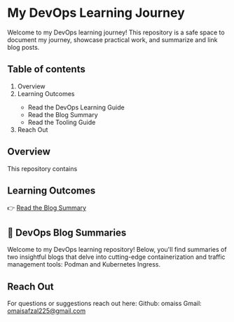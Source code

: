 # My DevOps Learning Journey
Welcome to my DevOps learning journey! This repository is a safe space to document my journey, showcase practical work, and summarize and link blog posts.

## Table of contents
<ol>
  <li>Overview</li>
  <li>Learning Outcomes</li>
    <ul>
      <li>Read the DevOps Learning Guide </li>
      <li>Read the Blog Summary</li>
      <li>Read the Tooling Guide</li>
    </ul>
  <li>Reach Out</li>
</ol>

## Overview
This repository contains 


## Learning Outcomes

👉 <a href="https://github.com/omaiss/DevOps-Course2024/tree/main/Blogs">Read the Blog Summary</a>

## 📘 DevOps Blog Summaries
Welcome to my DevOps learning repository! Below, you'll find summaries of two insightful blogs that delve into cutting-edge containerization and traffic management tools: Podman and Kubernetes Ingress.

## Reach Out
For questions or suggestions reach out here:
Github: omaiss Gmail: omaisafzal225@gmail.com
